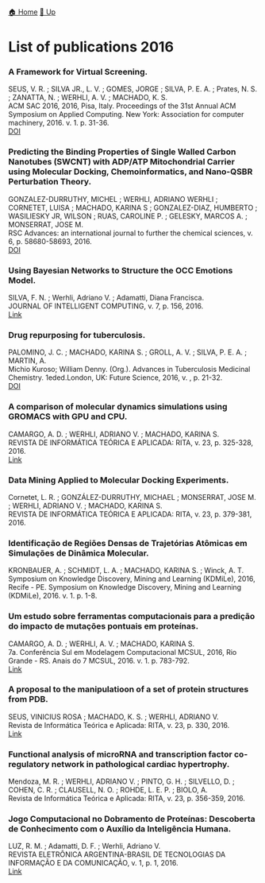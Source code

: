 [🏠 Home](../index.md) [🔼 Up](../publications.md)

# List of publications 2016

### A Framework for Virtual Screening.
SEUS, V. R. ; SILVA JR., L. V. ; GOMES, JORGE ; SILVA, P. E. A. ; Prates, N. S. ; ZANATTA, N. ; WERHLI, A. V. ; MACHADO, K. S.<br />
ACM SAC 2016, 2016, Pisa, Italy. Proceedings of the 31st Annual ACM Symposium on Applied Computing. New York: Association for computer machinery, 2016. v. 1. p. 31-36.<br />
[DOI](https://dl.acm.org/doi/10.1145/2851613.2851618)

### Predicting the Binding Properties of Single Walled Carbon Nanotubes (SWCNT) with ADP/ATP Mitochondrial Carrier using Molecular Docking, Chemoinformatics, and Nano-QSBR Perturbation Theory.
GONZALEZ-DURRUTHY, MICHEL ; WERHLI, ADRIANO WERHLI ; CORNETET, LUISA ; MACHADO, KARINA S ; GONZALEZ-DIAZ, HUMBERTO ; WASILIESKY JR, WILSON ; RUAS, CAROLINE P. ; GELESKY, MARCOS A. ; MONSERRAT, JOSE M.<br />
RSC Advances: an international journal to further the chemical sciences, v. 6, p. 58680-58693, 2016.<br />
[DOI](http://dx.doi.org/10.1039/c6ra08883j)

### Using Bayesian Networks to Structure the OCC Emotions Model.
SILVA, F. N. ; Werhli, Adriano V. ; Adamatti, Diana Francisca.<br />
JOURNAL OF INTELLIGENT COMPUTING, v. 7, p. 156, 2016.<br />
[Link](https://www.dline.info/jic/fulltext/v7n4/jicv7n4_3.pdf)

### Drug repurposing for tuberculosis.
PALOMINO, J. C. ; MACHADO, KARINA S. ; GROLL, A. V. ; SILVA, P. E. A. ; MARTIN, A.<br />
Michio Kuroso; William Denny. (Org.). Advances in Tuberculosis Medicinal Chemistry. 1eded.London, UK: Future Science, 2016, v. , p. 21-32.<br />
[DOI](https://www.futuremedicine.com/doi/10.4155/fseb2013.13.7)

### A comparison of molecular dynamics simulations using GROMACS with GPU and CPU.
CAMARGO, A. D. ; WERHLI, ADRIANO V. ; MACHADO, KARINA S.<br />
REVISTA DE INFORMÁTICA TEÓRICA E APLICADA: RITA, v. 23, p. 325-328, 2016.<br />
[Link](https://www.researchgate.net/publication/303935844_A_comparison_of_molecular_dynamics_simulations_using_GROMACS_with_GPU_and_CPU)

### Data Mining Applied to Molecular Docking Experiments.
Cornetet, L. R. ; GONZÁLEZ-DURRUTHY, MICHAEL ; MONSERRAT, JOSE M. ; WERHLI, ADRIANO V. ; MACHADO, KARINA S. <br />
REVISTA DE INFORMÁTICA TEÓRICA E APLICADA: RITA, v. 23, p. 379-381, 2016.<br />

### Identificação de Regiões Densas de Trajetórias Atômicas em Simulações de Dinâmica Molecular.
KRONBAUER, A. ; SCHMIDT, L. A. ; MACHADO, KARINA S. ; Winck, A. T.<br />
Symposium on Knowledge Discovery, Mining and Learning (KDMiLe), 2016, Recife - PE. Symposium on Knowledge Discovery, Mining and Learning (KDMiLe), 2016. v. 1. p. 1-8.<br />

### Um estudo sobre ferramentas computacionais para a predição do impacto de mutações pontuais em proteínas.
CAMARGO, A. D. ; WERHLI, A. V. ; MACHADO, KARINA S.<br />
7a. Conferência Sul em Modelagem Computacional MCSUL, 2016, Rio Grande - RS. Anais do 7 MCSUL, 2016. v. 1. p. 783-792.<br />
[Link](https://www.researchgate.net/publication/315444850_Um_estudo_sobre_ferramentas_computacionais_para_a_predicao_do_impacto_de_mutacoes_pontuais_em_proteinas)

### A proposal to the manipulatioon of a set of protein structures from PDB.
SEUS, VINICIUS ROSA ; MACHADO, K. S. ; WERHLI, ADRIANO V.<br />
Revista de Informática Teórica e Aplicada: RITA, v. 23, p. 330, 2016.<br />
[Link](https://www.researchgate.net/publication/301450996_A_Proposal_Tool_for_Manipulation_of_a_Set_of_Protein_Structures_from_PDB)

### Functional analysis of microRNA and transcription factor co-regulatory network in pathological cardiac hypertrophy.
Mendoza, M. R. ; WERHLI, ADRIANO V. ; PINTO, G. H. ; SILVELLO, D. ; COHEN, C. R. ; CLAUSELL, N. O. ; ROHDE, L. E. P. ; BIOLO, A.<br />
Revista de Informática Teórica e Aplicada: RITA, v. 23, p. 356-359, 2016.<br />

### Jogo Computacional no Dobramento de Proteínas: Descoberta de Conhecimento com o Auxílio da Inteligência Humana.
LUZ, R. M. ; Adamatti, D. F. ; Werhli, Adriano V.<br />
REVISTA ELETRÔNICA ARGENTINA-BRASIL DE TECNOLOGIAS DA INFORMAÇÃO E DA COMUNICAÇÃO, v. 1, p. 1, 2016.<br />
[Link](https://revistas.setrem.com.br/index.php/reabtic/article/view/159)

